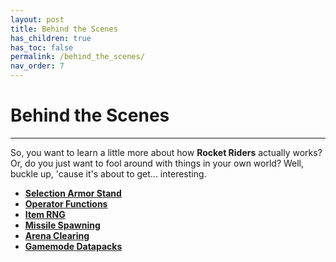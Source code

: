 ```yaml
---
layout: post
title: Behind the Scenes
has_children: true
has_toc: false
permalink: /behind_the_scenes/
nav_order: 7
---
```

# Behind the Scenes
---

So, you want to learn a little more about how **Rocket Riders** actually works? Or, do you just want to fool around with things in your own world? Well, buckle up, 'cause it's about to get... interesting.

- **[Selection Armor Stand](https://zeroniaserver.github.io/RocketRidersWiki/behind_the_scenes/selection_armor_stand)**
- **[Operator Functions](https://zeroniaserver.github.io/RocketRidersWiki/behind_the_scenes/operator_functions)**
- **[Item RNG](https://zeroniaserver.github.io/RocketRidersWiki/behind_the_scenes/item_rng)**
- **[Missile Spawning](https://zeroniaserver.github.io/RocketRidersWiki/behind_the_scenes/missile_spawning)**
- **[Arena Clearing](https://zeroniaserver.github.io/RocketRidersWiki/behind_the_scenes/arena_clearing)**
- **[Gamemode Datapacks](https://zeroniaserver.github.io/RocketRidersWiki/behind_the_scenes/datapacks)**
